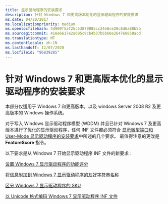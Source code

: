 ```yaml
---
title: 显示驱动程序的安装要求
description: 针对 Windows 7 和更高版本优化的显示驱动程序的安装要求
ms.date: 04/20/2017
ms.localizationpriority: medium
ms.openlocfilehash: 4d909f5af25c53879085cc24e8ce20c8d6a80b5b
ms.sourcegitcommit: 418e6617e2a695c9cb4b37b5b60e264760858acd
ms.translationtype: MT
ms.contentlocale: zh-CN
ms.lasthandoff: 12/07/2020
ms.locfileid: "96839285"
---
```

# <a name="installation-requirements-for-display-drivers-optimized-for-windows-7-and-later"></a>针对 Windows 7 和更高版本优化的显示驱动程序的安装要求


本部分仅适用于 Windows 7 和更高版本，以及 windows Server 2008 R2 及更高版本的 Windows 操作系统。

对于写入 Windows 显示驱动程序模型 (WDDM) 并且已针对 Windows 7 及更高版本进行了优化的显示驱动程序，任何 INF 文件都必须符合 [显示微型端口和 User-Mode 显示驱动程序的安装要求](installing-display-miniport-and-user-mode-display-drivers.md)中所述的几个要求。 最值得注意的更改是 **FeatureScore** 指令。

以下要求是从 Windows 7 开始显示驱动程序 INF 文件的新要求：

[设置 Windows 7 显示驱动程序的功能评分](setting-the-feature-score-for-windows-7-display-drivers.md)

[将信息附加到 Windows 7 显示驱动程序的友好字符串名称](appending-information-to-the-friendly-string-names-for-windows-7-displ.md)

[区分 Windows 7 显示驱动程序的 SKU](differentiating-the-sku-for-windows-7-display-drivers.md)

[以 Unicode 格式编码 Windows 7 显示驱动程序 INF 文件](encoding-windows-7-display-driver-inf-files-in-unicode.md)

 

 






